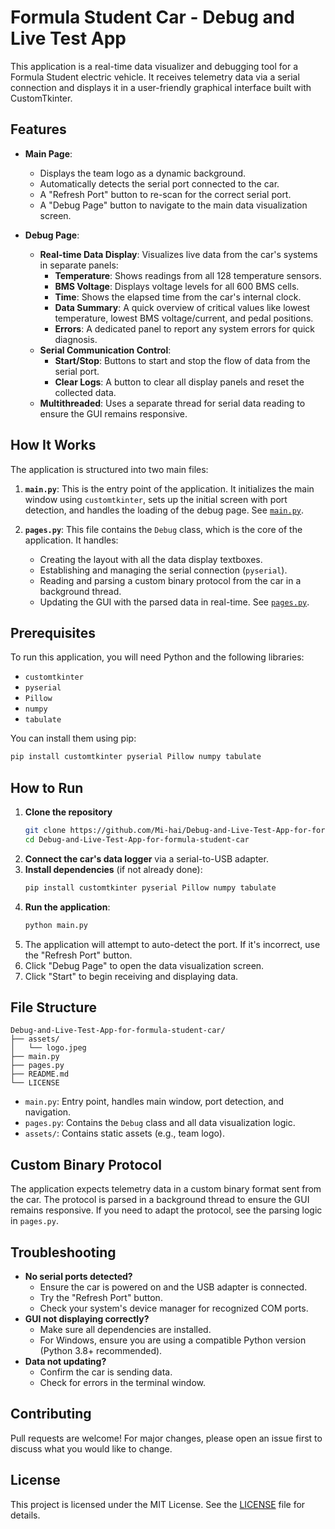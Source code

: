# Formula Student Car - Debug and Live Test App

This application is a real-time data visualizer and debugging tool for a Formula Student electric vehicle. It receives telemetry data via a serial connection and displays it in a user-friendly graphical interface built with CustomTkinter.

## Features

- **Main Page**:
  - Displays the team logo as a dynamic background.
  - Automatically detects the serial port connected to the car.
  - A "Refresh Port" button to re-scan for the correct serial port.
  - A "Debug Page" button to navigate to the main data visualization screen.

- **Debug Page**:
  - **Real-time Data Display**: Visualizes live data from the car's systems in separate panels:
    - **Temperature**: Shows readings from all 128 temperature sensors.
    - **BMS Voltage**: Displays voltage levels for all 600 BMS cells.
    - **Time**: Shows the elapsed time from the car's internal clock.
    - **Data Summary**: A quick overview of critical values like lowest temperature, lowest BMS voltage/current, and pedal positions.
    - **Errors**: A dedicated panel to report any system errors for quick diagnosis.
  - **Serial Communication Control**:
    - **Start/Stop**: Buttons to start and stop the flow of data from the serial port.
    - **Clear Logs**: A button to clear all display panels and reset the collected data.
  - **Multithreaded**: Uses a separate thread for serial data reading to ensure the GUI remains responsive.

## How It Works

The application is structured into two main files:

1.  **`main.py`**: This is the entry point of the application. It initializes the main window using `customtkinter`, sets up the initial screen with port detection, and handles the loading of the debug page. See [`main.py`](main.py).

2.  **`pages.py`**: This file contains the `Debug` class, which is the core of the application. It handles:
    - Creating the layout with all the data display textboxes.
    - Establishing and managing the serial connection (`pyserial`).
    - Reading and parsing a custom binary protocol from the car in a background thread.
    - Updating the GUI with the parsed data in real-time. See [`pages.py`](pages.py).

## Prerequisites

To run this application, you will need Python and the following libraries:

- `customtkinter`
- `pyserial`
- `Pillow`
- `numpy`
- `tabulate`

You can install them using pip:

```sh
pip install customtkinter pyserial Pillow numpy tabulate
```

## How to Run

1. **Clone the repository**
   ```sh
   git clone https://github.com/Mi-hai/Debug-and-Live-Test-App-for-formula-student-car.git
   cd Debug-and-Live-Test-App-for-formula-student-car
   ```
2. **Connect the car's data logger** via a serial-to-USB adapter.
3. **Install dependencies** (if not already done):
   ```sh
   pip install customtkinter pyserial Pillow numpy tabulate
   ```
4. **Run the application**:
   ```sh
   python main.py
   ```
5. The application will attempt to auto-detect the port. If it's incorrect, use the "Refresh Port" button.
6. Click "Debug Page" to open the data visualization screen.
7. Click "Start" to begin receiving and displaying data.

## File Structure

```
Debug-and-Live-Test-App-for-formula-student-car/
├── assets/
│   └── logo.jpeg
├── main.py
├── pages.py
├── README.md
└── LICENSE
```

- `main.py`: Entry point, handles main window, port detection, and navigation.
- `pages.py`: Contains the `Debug` class and all data visualization logic.
- `assets/`: Contains static assets (e.g., team logo).

## Custom Binary Protocol

The application expects telemetry data in a custom binary format sent from the car. The protocol is parsed in a background thread to ensure the GUI remains responsive. If you need to adapt the protocol, see the parsing logic in `pages.py`.

## Troubleshooting

- **No serial ports detected?**
  - Ensure the car is powered on and the USB adapter is connected.
  - Try the "Refresh Port" button.
  - Check your system's device manager for recognized COM ports.
- **GUI not displaying correctly?**
  - Make sure all dependencies are installed.
  - For Windows, ensure you are using a compatible Python version (Python 3.8+ recommended).
- **Data not updating?**
  - Confirm the car is sending data.
  - Check for errors in the terminal window.

## Contributing

Pull requests are welcome! For major changes, please open an issue first to discuss what you would like to change.

## License

This project is licensed under the MIT License. See the [LICENSE](LICENSE) file for details.
